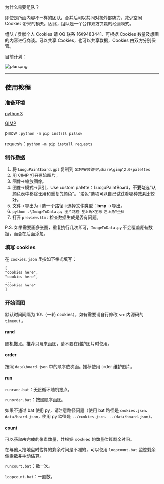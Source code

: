 为什么需要组队？

即使是所画内容不一样的团队，合并后可以共同对抗外部势力，减少空闲 Cookies 带来的损失。因此，组队是一个合作双方共赢的经营模式。

组队 / 贡献个人 Cookies 请 QQ 联系 1609483441，可根据 Cookies 数量及想画的内容进行商谈。可以共享 Cookies，也可以共享数据，Cookies 由双方分别保管。

目前计划：

![plan.png](https://i.loli.net/2019/12/31/m1dbXiHOcCUVa6v.png)

***

## 使用教程

### 准备环境

[python 3](https://www.python.org/downloads/)

[GIMP](https://www.gimp.org/downloads/)

pillow：`python -m pip install pillow`

requests：`python -m pip install requests`

### 制作数据

1. 将 `LuoguPaintBoard.gpl` 复制到 `GIMP安装路径\share\gimp\2.0\palettes`
2. 用 GIMP 打开原始图片。
3. 图像→缩放图像。
4. 图像→模式→索引，Use custom palette：LuoguPaintBoard，**不要**勾选“从颜色表中移除无用和重复的颜色”。“递色”选项可以自己试试看哪种效果比较好。
5. 文件→导出为→选一个路径→选择文件类型：**bmp** →导出。
6. `python .\ImageToData.py 图片路径 左上角X坐标 左上角Y坐标`
7. 打开 `preview.html` 检查数据生成是否有问题。

P.S. 如果需要画多张图，重复执行几次即可，`ImageToData.py` 不会覆盖原有数据，而会在后面添加。

### 填写 cookies

在 `cookies.json` 里按如下格式填写：

```
[
"cookies here",
"cookies here",
...
"cookies here"
]
```

### 开始画图

默认时间间隔为 10s（一轮 cookies），如有需要请自行修改 `src` 内源码的 `timeout` 。

#### rand

随机撒点。推荐只用来画图，请不要在维护图片时使用。

#### order

按照 `data\board.json` 中的顺序依次画。推荐使用 order 维护图片。

#### run

`runrand.bat`：无限循环随机撒点。

`runorder.bat`：按照顺序画图。

如果不通过 bat 使用 py，请注意路径问题（使用 bat 路径是 `cookies.json`、 `data/board.json`，使用 py 路径是 `../cookies.json`、`../data/board.json`）。

#### count

可以获取未完成的像素数量，并根据 cookies 的数量估算剩余时间。

在与他人抢地盘时估算的剩余时间是不准的，可以使用 `loopcount.bat` 监控剩余像素数并手动估算。

`runcount.bat`：数一次。

`loopcount.bat`：一直数。